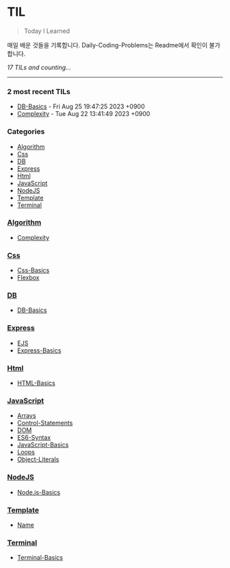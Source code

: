 # TIL
> Today I Learned

매일 배운 것들을 기록합니다.
Daily-Coding-Problems는 Readme에서 확인이 불가합니다.


_17 TILs and counting..._

---

### 2 most recent TILs

- [DB-Basics](DB/db-basics.md) - Fri Aug 25 19:47:25 2023 +0900
- [Complexity](Algorithm/big-o.md) - Tue Aug 22 13:41:49 2023 +0900

### Categories

- [Algorithm](#Algorithm)
- [Css](#Css)
- [DB](#DB)
- [Express](#Express)
- [Html](#Html)
- [JavaScript](#JavaScript)
- [NodeJS](#NodeJS)
- [Template](#Template)
- [Terminal](#Terminal)

### [Algorithm](#Algorithm)
- [Complexity](Algorithm/big-o.md)

### [Css](#Css)
- [Css-Basics](Css/css-basics.md)
- [Flexbox](Css/flexbox.md)

### [DB](#DB)
- [DB-Basics](DB/db-basics.md)

### [Express](#Express)
- [EJS](Express/ejs.md)
- [Express-Basics](Express/express-basics.md)

### [Html](#Html)
- [HTML-Basics](Html/html-basics.md)

### [JavaScript](#JavaScript)
- [Arrays](JavaScript/arrays.md)
- [Control-Statements](JavaScript/control-statements.md)
- [DOM](JavaScript/dom.md)
- [ES6-Syntax](JavaScript/es6-syntax.md)
- [JavaScript-Basics](JavaScript/js-basics.md)
- [Loops](JavaScript/loops.md)
- [Object-Literals](JavaScript/object-literals.md)

### [NodeJS](#NodeJS)
- [Node.js-Basics](NodeJS/nodejs-basics.md)

### [Template](#Template)
- [Name](Privacy/template.md)

### [Terminal](#Terminal)
- [Terminal-Basics](Terminal/terminal-basics.md)


